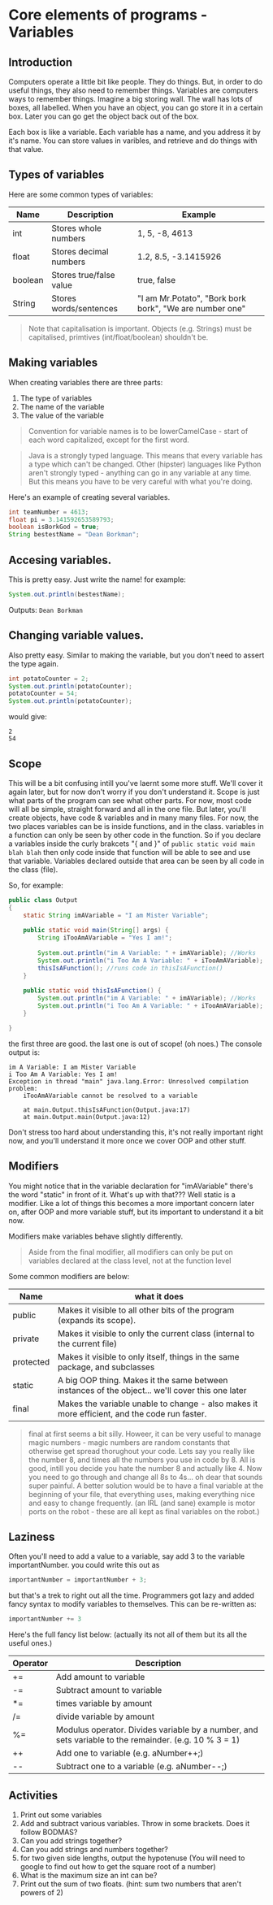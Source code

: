# Core elements of programs - Variables

## Introduction
Computers operate a little bit like people. They do things. But, in order to do useful things, they also need to remember things.
Variables are computers ways to remember things.
Imagine a big storing wall. The wall has lots of boxes, all labelled. When you have an object, you can go store it in a certain box. Later you can go get the object back out of the box.

Each box is like a variable. Each variable has a name, and you address it by it's name. You can store values in varibles, and retrieve and do things with that value.

## Types of variables
Here are some common types of variables:

| Name    | Description             | Example                                                 |
|---------|-------------------------|---------------------------------------------------------|
| int     | Stores whole numbers    | 1, 5, -8, 4613                                          |
| float   | Stores decimal numbers  | 1.2, 8.5, -3.1415926                                    |
| boolean | Stores true/false value | true, false                                             |
| String  | Stores words/sentences  | "I am Mr.Potato", "Bork bork bork", "We are number one" |

> Note that capitalisation is important. Objects (e.g. Strings) must be capitalised, primtives (int/float/boolean) shouldn't be.

## Making variables

When creating variables there are three parts:
1. The type of variables
2. The name of the variable
3. The value of the variable

> Convention for variable names is to be lowerCamelCase - start of each word capitalized, except for the first word.

> Java is a strongly typed language. This means that every variable has a type which can't be changed. Other (hipster) languages like Python aren't strongly typed - anything can go in any variable at any time. But this means you have to be very careful with what you're doing.

Here's an example of creating several variables.
```Java
int teamNumber = 4613;
float pi = 3.141592653589793;
boolean isBorkGod = true;
String bestestName = "Dean Borkman";
```

## Accesing variables.
This is pretty easy. Just write the name! for example:
```Java
System.out.println(bestestName);
```

Outputs: ```Dean Borkman```

## Changing variable values.
Also pretty easy. Similar to making the variable, but you don't need to assert the type again.
```Java
int potatoCounter = 2;
System.out.println(potatoCounter);
potatoCounter = 54;
System.out.println(potatoCounter);
```
would give:
```
2
54
```

## Scope
This will be a bit confusing intill you've laernt some more stuff. We'll cover it again later, but for now don't worry if you don't understand it.
Scope is just what parts of the program can see what other parts.
For now, most code will all be simple, straight forward and all in the one file.
But later, you'll create objects, have code & variables and in many many files.
For now, the two places variables can be is inside functions, and in the class.
variables in a function can only be seen by other code in the function.
So if you declare a variables inside the curly brakcets "{ and }" of ```public static void main blah blah``` then only code inside that function will be able to see and use that variable.
Variables declared outside that area can be seen by all code in the class (file).

So, for example:

```Java
public class Output
{
	static String imAVariable = "I am Mister Variable";
	
	public static void main(String[] args) {
		String iTooAmAVariable = "Yes I am!";
		
		System.out.println("im A Variable: " + imAVariable); //Works
		System.out.println("i Too Am A Variable: " + iTooAmAVariable); //Works
		thisIsAFunction(); //runs code in thisIsAFunction()
	}
	
	public static void thisIsAFunction() {
		System.out.println("im A Variable: " + imAVariable); //Works
		System.out.println("i Too Am A Variable: " + iTooAmAVariable); //Uh-oh!
	}

}
```

the first three are good. the last one is out of scope! (oh noes.)
The console output is:
```
im A Variable: I am Mister Variable
i Too Am A Variable: Yes I am!
Exception in thread "main" java.lang.Error: Unresolved compilation problem: 
	iTooAmAVariable cannot be resolved to a variable

	at main.Output.thisIsAFunction(Output.java:17)
	at main.Output.main(Output.java:12)
```

Don't stress too hard about understanding this, it's not really important right now, and you'll understand it more once we cover OOP and other stuff.

## Modifiers
You might notice that in the variable declaration for "imAVariable" there's the word "static" in front of it. What's up with that???
Well static is a modifier. Like a lot of things this becomes a more important concern later on, after OOP and more variable stuff, but its important to understand it a bit now.

Modifiers make variables behave slightly differently.

> Aside from the final modifier, all modifiers can only be put on variables declared at the class level, not at the function level

Some common modifiers are below:

| Name      | what it does                                                                                     |
|-----------|--------------------------------------------------------------------------------------------------|
| public    | Makes it visible to all other bits of the program (expands its scope).                           |
| private   | Makes it visible to only the current class (internal to the current file)                        |
| protected | Makes it visible to only itself, things in the same package, and subclasses                      |
| static    | A big OOP thing. Makes it the same between instances of the object... we'll cover this one later |
| final     | Makes the variable unable to change - also makes it more efficient, and the code run faster.     |

> final at first seems a bit silly. Howeer, it can be very useful to manage magic numbers - magic numbers are random constants that otherwise get spread thorughout your code. Lets say you really like the number 8, and times all the numbers you use in code by 8. All is good, intill you decide you hate the number 8 and actually like 4. Now you need to go through and change all 8s to 4s... oh dear that sounds super painful. A better solution would be to have a final variable at the beginning of your file, that everything uses, making everything nice and easy to change frequently. (an IRL (and sane) example is motor ports on the robot - these are all kept as final variables on the robot.)

## Laziness

Often you'll need to add a value to a variable, say add 3 to the variable importantNumber.
you could write this out as
```Java
importantNumber = importantNumber + 3;
```
but that's a trek to right out all the time. Programmers got lazy and added fancy syntax to modify variables to themselves. This can be re-written as:
```Java
importantNumber += 3
```
Here's the full fancy list below: (actually its not all of them but its all the useful ones.)

| Operator | Description                                                                                           |
|----------|-------------------------------------------------------------------------------------------------------|
| +=       | Add amount to variable                                                                                |
| -=       | Subtract amount to variable                                                                           |
| *=       | times variable by amount                                                                              |
| /=       | divide variable by amount                                                                             |
| %=       | Modulus operator. Divides variable by a number, and sets variable to the remainder. (e.g. 10 % 3 = 1) |
| ++       | Add one to variable (e.g. aNumber++;)                                                                 |
| --       | Subtract one to a variable (e.g. aNumber--;)                                                          |

## Activities
1. Print out some variables
2. Add and subtract various variables. Throw in some brackets. Does it follow BODMAS?
4. Can you add strings together?
5. Can you add strings and numbers together?
6. for two given side lengths, output the hypotenuse (You will need to google to find out how to get the square root of a number)
7. What is the maximum size an int can be?
8. Print out the sum of two floats. (hint: sum two numbers that aren't powers of 2)